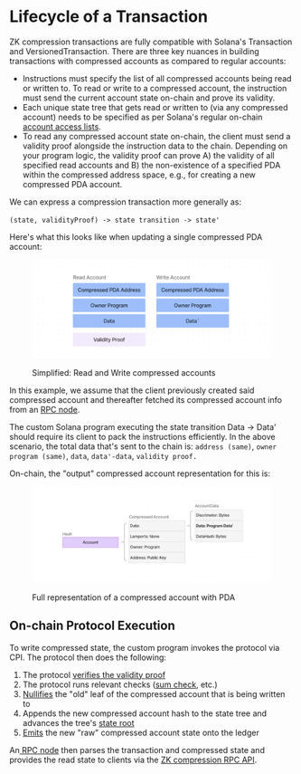 # Lifecycle of a Transaction

ZK compression transactions are fully compatible with Solana's Transaction and VersionedTransaction. There are three key nuances in building transactions with compressed accounts as compared to regular accounts:

* Instructions must specify the list of all compressed accounts being read or written to. To read or write to a compressed account, the instruction must send the current account state on-chain and prove its validity.
* Each unique state tree that gets read or written to (via any compressed account) needs to be specified as per Solana's regular on-chain [account access lists](https://solana.com/docs/core/transactions#array-of-account-addresses).&#x20;
* To read any compressed account state on-chain, the client must send a validity proof alongside the instruction data to the chain. Depending on your program logic, the validity proof can prove A) the validity of all specified read accounts and B) the non-existence of a specified PDA within the compressed address space, e.g., for creating a new compressed PDA account.

We can express a compression transaction more generally as:

`(state, validityProof) -> state transition -> state'`

Here's what this looks like when updating a single compressed PDA account:

<figure><img src="../../.gitbook/assets/image (5).png" alt="" width="563"><figcaption><p>Simplified: Read and Write compressed accounts</p></figcaption></figure>

In this example, we assume that the client previously created said compressed account and thereafter fetched its compressed account info from an [RPC node](../../node-operators/run-a-node.md#photon-indexer-node).

The custom Solana program executing the state transition Data -> Data' should require its client to pack the instructions efficiently. In the above scenario, the total data that's sent to the chain is: `address (same)`, `owner program (same)`, `data`, `data'-data`, `validity proof.`

On-chain, the "output" compressed account representation for this is:

<figure><img src="../../.gitbook/assets/image (6).png" alt="" width="563"><figcaption><p>Full representation of a compressed account with PDA</p></figcaption></figure>

## On-chain Protocol Execution

To write compressed state, the custom program invokes the protocol via CPI. The protocol then does the following:

1. The protocol [verifies the validity proof](https://github.com/Lightprotocol/light-protocol/blob/main/programs/compressed-pda/src/invoke/verify\_state\_proof.rs#L180)&#x20;
2. The protocol runs relevant checks ([sum check](https://github.com/Lightprotocol/light-protocol/blob/main/programs/compressed-pda/src/invoke/processor.rs#L54C5-L60C8), etc.)
3. [Nullifies](https://github.com/Lightprotocol/light-protocol/blob/main/programs/compressed-pda/src/invoke/processor.rs#L153-L158) the "old" leaf of the compressed account that is being written to
4. Appends the new compressed account hash to the state tree and advances the tree's [state root](https://github.com/Lightprotocol/light-protocol/blob/main/programs/compressed-pda/src/invoke/processor.rs#L172-L181)
5. [Emits](https://github.com/Lightprotocol/light-protocol/blob/main/programs/compressed-pda/src/invoke/processor.rs#L189-L195) the new "raw" compressed account state onto the ledger

An[ RPC node](../../node-operators/run-a-node.md#photon-indexer-node) then parses the transaction and compressed state and provides the read state to clients via the [ZK compression RPC API](../../developers/json-rpc-methods.md).
